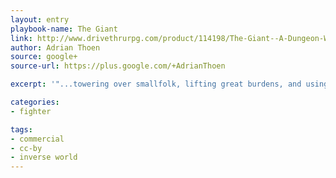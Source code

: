 ```yaml
---
layout: entry
playbook-name: The Giant
link: http://www.drivethrurpg.com/product/114198/The-Giant--A-Dungeon-World-Playbook
author: Adrian Thoen
source: google+
source-url: https://plus.google.com/+AdrianThoen

excerpt: '"...towering over smallfolk, lifting great burdens, and using your heritage magic in the service of the age-old Duty handed to your people in the distant past."'

categories:
- fighter

tags:
- commercial
- cc-by
- inverse world
---
```

